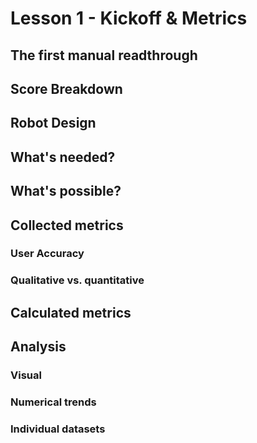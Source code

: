 # Lesson 1 - Kickoff & Metrics

## The first manual readthrough

## Score Breakdown

## Robot Design

## What's needed?

## What's possible?


## Collected metrics

### User Accuracy

### Qualitative vs. quantitative

## Calculated metrics

## Analysis

### Visual

### Numerical trends

### Individual datasets